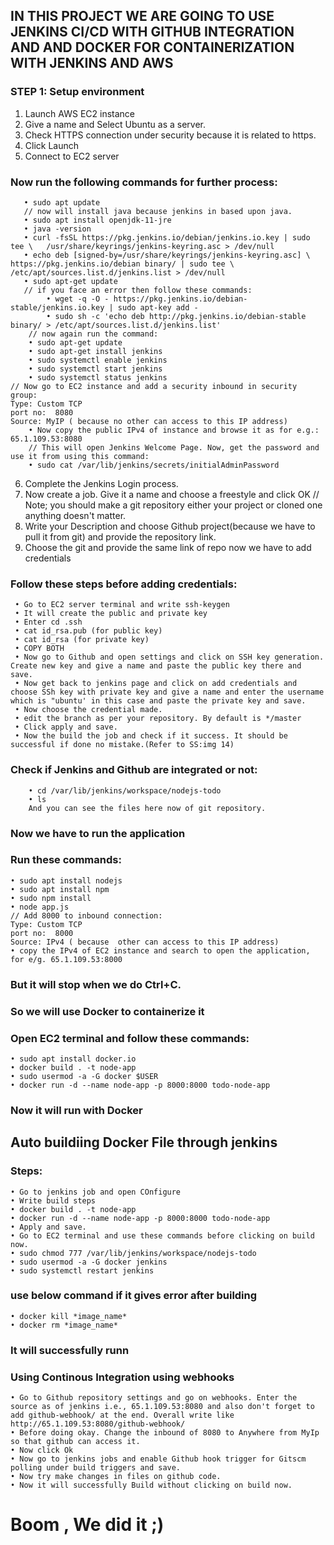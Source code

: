 ## IN THIS PROJECT WE ARE GOING TO USE JENKINS CI/CD WITH GITHUB INTEGRATION AND AND DOCKER FOR CONTAINERIZATION WITH JENKINS AND AWS

### STEP 1: Setup environment
   1. Launch AWS EC2 instance 
   2. Give a name and Select Ubuntu as a server.
   3. Check HTTPS connection under security because it is related to https.
   4. Click Launch
   5. Connect to EC2 server
   ### Now run the following commands for further process:
       • sudo apt update
       // now will install java because jenkins in based upon java.
       • sudo apt install openjdk-11-jre
       • java -version
       • curl -fsSL https://pkg.jenkins.io/debian/jenkins.io.key | sudo tee \   /usr/share/keyrings/jenkins-keyring.asc > /dev/null 
       • echo deb [signed-by=/usr/share/keyrings/jenkins-keyring.asc] \   https://pkg.jenkins.io/debian binary/ | sudo tee \   /etc/apt/sources.list.d/jenkins.list > /dev/null
       • sudo apt-get update 
       // if you face an error then follow these commands: 
            • wget -q -O - https://pkg.jenkins.io/debian-stable/jenkins.io.key | sudo apt-key add -
            • sudo sh -c 'echo deb http://pkg.jenkins.io/debian-stable binary/ > /etc/apt/sources.list.d/jenkins.list'
        // now again run the command:
        • sudo apt-get update
        • sudo apt-get install jenkins
	    • sudo systemctl enable jenkins
	    • sudo systemctl start jenkins
	    • sudo systemctl status jenkins
    // Now go to EC2 instance and add a security inbound in security group: 
    Type: Custom TCP 
    port no:  8080
    Source: MyIP ( because no other can access to this IP address) 
        • Now copy the public IPv4 of instance and browse it as for e.g.: 65.1.109.53:8080 
        // This will open Jenkins Welcome Page. Now, get the password and use it from using this command:
	    • sudo cat /var/lib/jenkins/secrets/initialAdminPassword
   6. Complete the Jenkins Login process.
   7. Now create a job. Give it a name and choose a freestyle and click OK
   // Note; you should make a git repository either your project or cloned one anything doesn't matter.
   8. Write your Description and choose Github project(because we have to pull it from git) and provide the repository link.
   9. Choose the git and provide the same link of repo now we have to add credentials
   ### Follow these steps before adding credentials:
     • Go to EC2 server terminal and write ssh-keygen
     • It will create the public and private key
     • Enter cd .ssh
     • cat id_rsa.pub (for public key)
     • cat id_rsa (for private key)
     • COPY BOTH
     • Now go to Github and open settings and click on SSH key generation. Create new key and give a name and paste the public key there and save.
     • Now get back to jenkins page and click on add credentials and choose SSh key with private key and give a name and enter the username which is "ubuntu' in this case and paste the private key and save.
     • Now choose the credential made.
     • edit the branch as per your repository. By default is */master
     • Click apply and save.
     • Now the build the job and check if it success. It should be successful if done no mistake.(Refer to SS:img 14)
  ### Check if Jenkins and Github are integrated or not:
        • cd /var/lib/jenkins/workspace/nodejs-todo 
        • ls
        And you can see the files here now of git repository.
        
### Now we have to run the application

### Run these commands:
    • sudo apt install nodejs
    • sudo apt install npm
    • sudo npm install
    • node app.js
    // Add 8000 to inbound connection:
    Type: Custom TCP 
    port no:  8000
    Source: IPv4 ( because  other can access to this IP address)
    • copy the IPv4 of EC2 instance and search to open the application, for e/g. 65.1.109.53:8000


 ### But it will stop when we do Ctrl+C.
 ### So we will use Docker to containerize it   
 
### Open EC2 terminal and follow these commands:
    • sudo apt install docker.io
    • docker build . -t node-app
    • sudo usermod -a -G docker $USER
    • docker run -d --name node-app -p 8000:8000 todo-node-app

### Now it will run with Docker

## Auto buildiing Docker File through jenkins
 ### Steps:
    • Go to jenkins job and open COnfigure
    • Write build steps
    • docker build . -t node-app
    • docker run -d --name node-app -p 8000:8000 todo-node-app
    • Apply and save.
    • Go to EC2 terminal and use these commands before clicking on build now.
    • sudo chmod 777 /var/lib/jenkins/workspace/nodejs-todo
    • sudo usermod -a -G docker jenkins
    • sudo systemctl restart jenkins
### use below command if it gives error after building
    • docker kill *image_name*
    • docker rm *image_name*

### It will successfully runn

### Using Continous Integration using webhooks
    • Go to Github repository settings and go on webhooks. Enter the source as of jenkins i.e., 65.1.109.53:8080 and also don't forget to add github-webhook/ at the end. Overall write like http://65.1.109.53:8080/github-webhook/
    • Before doing okay. Change the inbound of 8080 to Anywhere from MyIp so that github can access it.
    • Now click Ok
    • Now go to jenkins jobs and enable Github hook trigger for Gitscm polling under build triggers and save.
    • Now try make changes in files on github code.
    • Now it will successfully Build without clicking on build now.
  # Boom , We did it ;)

